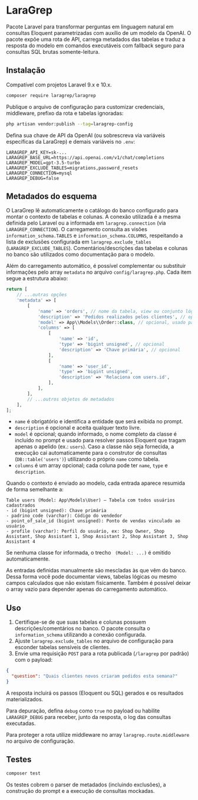 # LaraGrep

Pacote Laravel para transformar perguntas em linguagem natural em consultas Eloquent parametrizadas com auxílio de um modelo da OpenAI. O pacote expõe uma rota de API, carrega metadados das tabelas e traduz a resposta do modelo em comandos executáveis com fallback seguro para consultas SQL brutas somente-leitura.

## Instalação

Compatível com projetos Laravel 9.x e 10.x.

```bash
composer require laragrep/laragrep
```

Publique o arquivo de configuração para customizar credenciais, middleware, prefixo da rota e tabelas ignoradas:

```bash
php artisan vendor:publish --tag=laragrep-config
```

Defina sua chave de API da OpenAI (ou sobrescreva via variáveis específicas da LaraGrep) e demais variáveis no `.env`:

```env
LARAGREP_API_KEY=sk-...
LARAGREP_BASE_URL=https://api.openai.com/v1/chat/completions
LARAGREP_MODEL=gpt-3.5-turbo
LARAGREP_EXCLUDE_TABLES=migrations,password_resets
LARAGREP_CONNECTION=mysql
LARAGREP_DEBUG=false
```

## Metadados do esquema

O LaraGrep lê automaticamente o catálogo do banco configurado para montar o contexto de tabelas e colunas. A conexão utilizada é a mesma definida pelo Laravel ou a informada em `laragrep.connection` (via `LARAGREP_CONNECTION`). O carregamento consulta as visões `information_schema.TABLES` e `information_schema.COLUMNS`, respeitando a lista de exclusões configurada em `laragrep.exclude_tables` (`LARAGREP_EXCLUDE_TABLES`). Comentários/descrições das tabelas e colunas no banco são utilizados como documentação para o modelo.

Além do carregamento automático, é possível complementar ou substituir informações pelo array `metadata` no arquivo `config/laragrep.php`. Cada item segue a estrutura abaixo:

```php
return [
    // ...outras opções
    'metadata' => [
        [
            'name' => 'orders', // nome da tabela, view ou conjunto lógico
            'description' => 'Pedidos realizados pelos clientes', // opcional
            'model' => App\\Models\\Order::class, // opcional, usado para executar passos Eloquent
            'columns' => [
                [
                    'name' => 'id',
                    'type' => 'bigint unsigned', // opcional
                    'description' => 'Chave primária', // opcional
                ],
                [
                    'name' => 'user_id',
                    'type' => 'bigint unsigned',
                    'description' => 'Relaciona com users.id',
                ],
            ],
        ],
        // ...outros objetos de metadados
    ],
];
```

- `name` é obrigatório e identifica a entidade que será exibida no prompt.
- `description` é opcional e aceita qualquer texto livre.
- `model` é opcional; quando informado, o nome completo da classe é incluído no prompt e usado para resolver passos Eloquent que tragam apenas o apelido (ex.: `users`). Caso a classe não seja fornecida, a execução cai automaticamente para o construtor de consultas (`DB::table('users')`) utilizando o próprio `name` como tabela.
- `columns` é um array opcional; cada coluna pode ter `name`, `type` e `description`.

Quando o contexto é enviado ao modelo, cada entrada aparece resumida de forma semelhante a:

```
Table users (Model: App\Models\User) — Tabela com todos usuários cadastrados
- id (bigint unsigned): Chave primária
- padrino_code (varchar): Código do vendedor
- point_of_sale_id (bigint unsigned): Ponto de vendas vinculado ao usuário
- profile (varchar): Perfil do usuário, ex: Shop Owner, Shop Assistant, Shop Assistant 1, Shop Assistant 2, Shop Assistant 3, Shop Assistant 4
```

Se nenhuma classe for informada, o trecho ` (Model: ...)` é omitido automaticamente.

As entradas definidas manualmente são mescladas às que vêm do banco. Dessa forma você pode documentar views, tabelas lógicas ou mesmo campos calculados que não existam fisicamente. Também é possível deixar o array vazio para depender apenas do carregamento automático.

## Uso

1. Certifique-se de que suas tabelas e colunas possuem descrições/comentários no banco. O pacote consulta o `information_schema` utilizando a conexão configurada.
2. Ajuste `laragrep.exclude_tables` no arquivo de configuração para esconder tabelas sensíveis de clientes.
3. Envie uma requisição `POST` para a rota publicada (`/laragrep` por padrão) com o payload:

```json
{
  "question": "Quais clientes novos criaram pedidos esta semana?"
}
```

A resposta incluirá os passos (Eloquent ou SQL) gerados e os resultados materializados.

Para depuração, defina `debug` como `true` no payload ou habilite `LARAGREP_DEBUG` para receber, junto da resposta, o log das consultas executadas.

Para proteger a rota utilize middleware no array `laragrep.route.middleware` no arquivo de configuração.

## Testes

```bash
composer test
```

Os testes cobrem o parser de metadados (incluindo exclusões), a construção do prompt e a execução de consultas mockadas.
